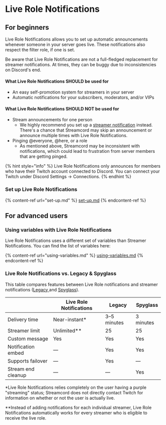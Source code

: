 # Live Role Notifications

## For beginners

Live Role Notifications allows you to set up automatic announcements whenever someone in your server goes live. These notifications also respect the filter role, if one is set.

Be aware that Live Role Notifications are not a full-fledged replacement for streamer notifications. At times, they can be buggy due to inconsistencies on Discord's end.

#### **What Live Role Notifications SHOULD be used for**

* An easy self-promotion system for streamers in your server
* Automatic notifications for your subscribers, moderators, and/or VIPs

#### **What Live Role Notifications SHOULD NOT be used for**

* Stream announcements for one person
  * We highly recommend you set up a [streamer notification](../../notifications/intro.md) instead. There's a chance that Streamcord may skip an announcement or announce multiple times with Live Role Notifications.
* Pinging @everyone, @here, or a role
  * As mentioned above, Streamcord may be inconsistent with notifications, which could lead to frustration from server members that are getting pinged.

{% hint style="info" %}
Live Role Notifications only announces for members who have their Twitch account connected to Discord. You can connect your Twitch under Discord Settings -> Connections.
{% endhint %}

### Set up Live Role Notifications

{% content-ref url="set-up.md" %}
[set-up.md](set-up.md)
{% endcontent-ref %}

## For advanced users

### Using variables with Live Role Notifications

Live Role Notifications uses a different set of variables than Streamer Notifications. You can find the list of variables here:

{% content-ref url="using-variables.md" %}
[using-variables.md](using-variables.md)
{% endcontent-ref %}

### Live Role Notifications vs. Legacy & Spyglass

This table compares features between Live Role notifications and streamer notifications ([Legacy ](../../notifications/legacy/)and [Spyglass](https://docs.streamcord.io/notifications/spyglass)).

|                    | Live Role Notifications | Legacy      | Spyglass  |
| ------------------ | ----------------------- | ----------- | --------- |
| Delivery time      | Near-instant\*          | 3–5 minutes | 3 minutes |
| Streamer limit     | Unlimited\*\*           | 25          | 25        |
| Custom message     | Yes                     | Yes         | Yes       |
| Notification embed | —                       | Yes         | Yes       |
| Supports failover  | —                       | Yes         | —         |
| Stream end cleanup | —                       | —           | Yes       |

\*Live Role Notifications relies completely on the user having a purple "streaming" status; Streamcord does not directly contact Twitch for information on whether or not the user is actually live.

\*\*Instead of adding notifications for each individual streamer, Live Role Notifications automatically works for every streamer who is eligible to receive the live role.
